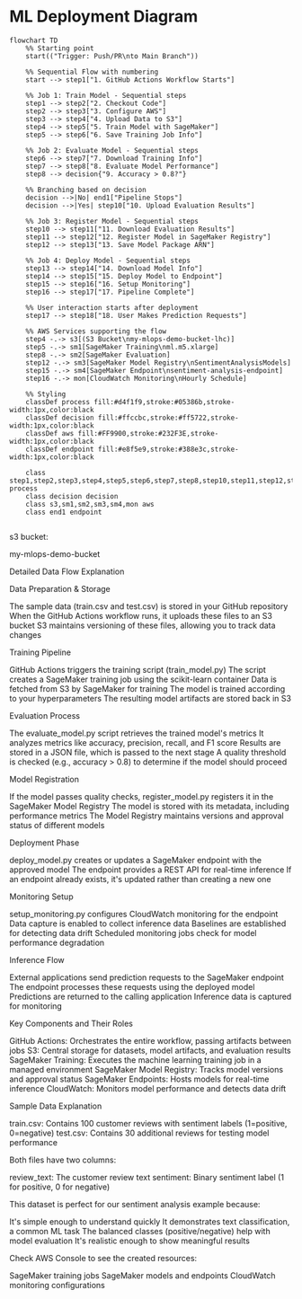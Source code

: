 # ML Deployment Diagram

```mermaid
flowchart TD
    %% Starting point
    start(("Trigger: Push/PR\nto Main Branch"))
    
    %% Sequential Flow with numbering
    start --> step1["1. GitHub Actions Workflow Starts"]
    
    %% Job 1: Train Model - Sequential steps
    step1 --> step2["2. Checkout Code"]
    step2 --> step3["3. Configure AWS"]
    step3 --> step4["4. Upload Data to S3"]
    step4 --> step5["5. Train Model with SageMaker"]
    step5 --> step6["6. Save Training Job Info"]
    
    %% Job 2: Evaluate Model - Sequential steps
    step6 --> step7["7. Download Training Info"]
    step7 --> step8["8. Evaluate Model Performance"]
    step8 --> decision{"9. Accuracy > 0.8?"}
    
    %% Branching based on decision
    decision -->|No| end1["Pipeline Stops"]
    decision -->|Yes| step10["10. Upload Evaluation Results"]
    
    %% Job 3: Register Model - Sequential steps
    step10 --> step11["11. Download Evaluation Results"]
    step11 --> step12["12. Register Model in SageMaker Registry"]
    step12 --> step13["13. Save Model Package ARN"]
    
    %% Job 4: Deploy Model - Sequential steps
    step13 --> step14["14. Download Model Info"]
    step14 --> step15["15. Deploy Model to Endpoint"]
    step15 --> step16["16. Setup Monitoring"]
    step16 --> step17["17. Pipeline Complete"]
    
    %% User interaction starts after deployment
    step17 --> step18["18. User Makes Prediction Requests"]
    
    %% AWS Services supporting the flow
    step4 -.-> s3[(S3 Bucket\nmy-mlops-demo-bucket-lhc)]
    step5 -.-> sm1[SageMaker Training\nml.m5.xlarge]
    step8 -.-> sm2[SageMaker Evaluation]
    step12 -.-> sm3[SageMaker Model Registry\nSentimentAnalysisModels]
    step15 -.-> sm4[SageMaker Endpoint\nsentiment-analysis-endpoint]
    step16 -.-> mon[CloudWatch Monitoring\nHourly Schedule]

    %% Styling
    classDef process fill:#d4f1f9,stroke:#05386b,stroke-width:1px,color:black
    classDef decision fill:#ffccbc,stroke:#ff5722,stroke-width:1px,color:black
    classDef aws fill:#FF9900,stroke:#232F3E,stroke-width:1px,color:black
    classDef endpoint fill:#e8f5e9,stroke:#388e3c,stroke-width:1px,color:black
    
    class step1,step2,step3,step4,step5,step6,step7,step8,step10,step11,step12,step13,step14,step15,step16,step17,step18 process
    class decision decision
    class s3,sm1,sm2,sm3,sm4,mon aws
    class end1 endpoint
 
``` 

s3 bucket:

my-mlops-demo-bucket


Detailed Data Flow Explanation

Data Preparation & Storage

The sample data (train.csv and test.csv) is stored in your GitHub repository
When the GitHub Actions workflow runs, it uploads these files to an S3 bucket
S3 maintains versioning of these files, allowing you to track data changes


Training Pipeline

GitHub Actions triggers the training script (train_model.py)
The script creates a SageMaker training job using the scikit-learn container
Data is fetched from S3 by SageMaker for training
The model is trained according to your hyperparameters
The resulting model artifacts are stored back in S3


Evaluation Process

The evaluate_model.py script retrieves the trained model's metrics
It analyzes metrics like accuracy, precision, recall, and F1 score
Results are stored in a JSON file, which is passed to the next stage
A quality threshold is checked (e.g., accuracy > 0.8) to determine if the model should proceed


Model Registration

If the model passes quality checks, register_model.py registers it in the SageMaker Model Registry
The model is stored with its metadata, including performance metrics
The Model Registry maintains versions and approval status of different models


Deployment Phase

deploy_model.py creates or updates a SageMaker endpoint with the approved model
The endpoint provides a REST API for real-time inference
If an endpoint already exists, it's updated rather than creating a new one


Monitoring Setup

setup_monitoring.py configures CloudWatch monitoring for the endpoint
Data capture is enabled to collect inference data
Baselines are established for detecting data drift
Scheduled monitoring jobs check for model performance degradation


Inference Flow

External applications send prediction requests to the SageMaker endpoint
The endpoint processes these requests using the deployed model
Predictions are returned to the calling application
Inference data is captured for monitoring



Key Components and Their Roles

GitHub Actions: Orchestrates the entire workflow, passing artifacts between jobs
S3: Central storage for datasets, model artifacts, and evaluation results
SageMaker Training: Executes the machine learning training job in a managed environment
SageMaker Model Registry: Tracks model versions and approval status
SageMaker Endpoints: Hosts models for real-time inference
CloudWatch: Monitors model performance and detects data drift

Sample Data Explanation

train.csv: Contains 100 customer reviews with sentiment labels (1=positive, 0=negative)
test.csv: Contains 30 additional reviews for testing model performance

Both files have two columns:

review_text: The customer review text
sentiment: Binary sentiment label (1 for positive, 0 for negative)

This dataset is perfect for our sentiment analysis example because:

It's simple enough to understand quickly
It demonstrates text classification, a common ML task
The balanced classes (positive/negative) help with model evaluation
It's realistic enough to show meaningful results



Check AWS Console to see the created resources:

SageMaker training jobs
SageMaker models and endpoints
CloudWatch monitoring configurations